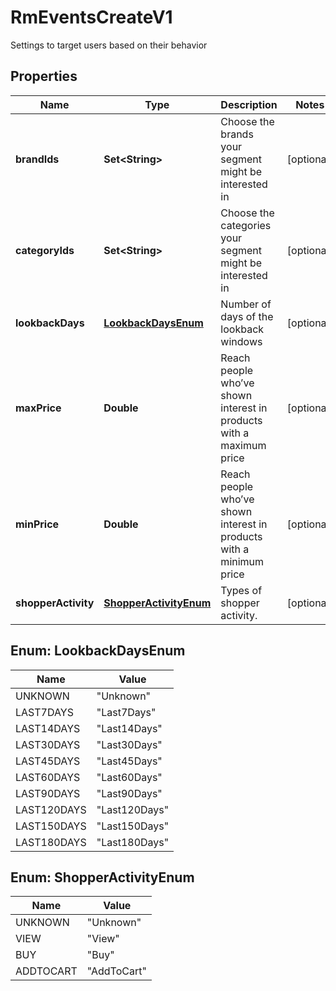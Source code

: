 

# RmEventsCreateV1

Settings to target users based on their behavior

## Properties

| Name | Type | Description | Notes |
|------------ | ------------- | ------------- | -------------|
|**brandIds** | **Set&lt;String&gt;** | Choose the brands your segment might be interested in |  [optional] |
|**categoryIds** | **Set&lt;String&gt;** | Choose the categories your segment might be interested in |  [optional] |
|**lookbackDays** | [**LookbackDaysEnum**](#LookbackDaysEnum) | Number of days of the lookback windows |  [optional] |
|**maxPrice** | **Double** | Reach people who’ve shown interest in products with a maximum price |  [optional] |
|**minPrice** | **Double** | Reach people who’ve shown interest in products with a minimum price |  [optional] |
|**shopperActivity** | [**ShopperActivityEnum**](#ShopperActivityEnum) | Types of shopper activity. |  [optional] |



## Enum: LookbackDaysEnum

| Name | Value |
|---- | -----|
| UNKNOWN | &quot;Unknown&quot; |
| LAST7DAYS | &quot;Last7Days&quot; |
| LAST14DAYS | &quot;Last14Days&quot; |
| LAST30DAYS | &quot;Last30Days&quot; |
| LAST45DAYS | &quot;Last45Days&quot; |
| LAST60DAYS | &quot;Last60Days&quot; |
| LAST90DAYS | &quot;Last90Days&quot; |
| LAST120DAYS | &quot;Last120Days&quot; |
| LAST150DAYS | &quot;Last150Days&quot; |
| LAST180DAYS | &quot;Last180Days&quot; |



## Enum: ShopperActivityEnum

| Name | Value |
|---- | -----|
| UNKNOWN | &quot;Unknown&quot; |
| VIEW | &quot;View&quot; |
| BUY | &quot;Buy&quot; |
| ADDTOCART | &quot;AddToCart&quot; |



